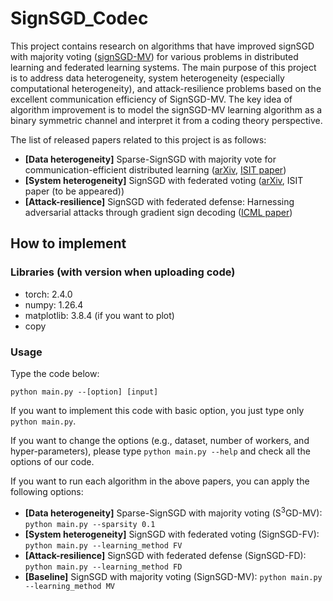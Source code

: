 # SignSGD_Codec
This project contains research on algorithms that have improved signSGD with majority voting ([signSGD-MV](https://arxiv.org/abs/1802.04434)) for various problems in distributed learning and federated learning systems. The main purpose of this project is to address data heterogeneity, system heterogeneity (especially computational heterogeneity), and attack-resilience problems based on the excellent communication efficiency of SignSGD-MV. The key idea of algorithm improvement is to model the signSGD-MV learning algorithm as a binary symmetric channel and interpret it from a coding theory perspective.

The list of released papers related to this project is as follows:
* **[Data heterogeneity]** Sparse-SignSGD with majority vote for communication-efficient distributed learning ([arXiv](https://arxiv.org/abs/2302.07475), [ISIT paper](https://ieeexplore.ieee.org/abstract/document/10206480))
* **[System heterogeneity]** SignSGD with federated voting ([arXiv](https://arxiv.org/abs/2403.16372), ISIT paper (to be appeared))
* **[Attack-resilience]** SignSGD with federated defense: Harnessing adversarial attacks through gradient sign decoding ([ICML paper](https://proceedings.mlr.press/v235/park24h.html))

## How to implement

### Libraries (with version when uploading code)
* torch: 2.4.0
* numpy: 1.26.4
* matplotlib: 3.8.4 (if you want to plot)
* copy

### Usage
Type the code below:
```
python main.py --[option] [input]
```
If you want to implement this code with basic option, you just type only `python main.py`.

If you want to change the options (e.g., dataset, number of workers, and hyper-parameters), please type `python main.py --help` and check all the options of our code.

If you want to run each algorithm in the above papers, you can apply the following options:
* **[Data heterogeneity]** Sparse-SignSGD with majority voting ($`\mathsf{S}^3`$GD-MV): `python main.py --sparsity 0.1`
* **[System heterogeneity]** SignSGD with federated voting (SignSGD-FV): `python main.py --learning_method FV`
* **[Attack-resilience]** SignSGD with federated defense (SignSGD-FD): `python main.py --learning_method FD`
* **[Baseline]** SignSGD with majority voting (SignSGD-MV): `python main.py --learning_method MV`
